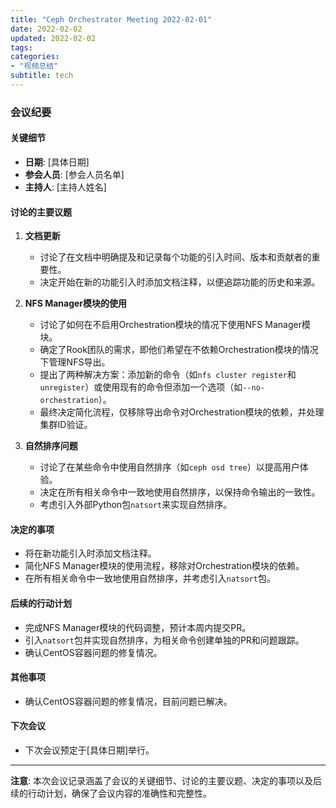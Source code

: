 ```yaml
---
title: "Ceph Orchestrator Meeting 2022-02-01"
date: 2022-02-02
updated: 2022-02-02
tags:
categories:
- "视频总结"
subtitle: tech
---
```



### 会议纪要

#### 关键细节
- **日期**: [具体日期]
- **参会人员**: [参会人员名单]
- **主持人**: [主持人姓名]

#### 讨论的主要议题
1. **文档更新**
   - 讨论了在文档中明确提及和记录每个功能的引入时间、版本和贡献者的重要性。
   - 决定开始在新的功能引入时添加文档注释，以便追踪功能的历史和来源。

2. **NFS Manager模块的使用**
   - 讨论了如何在不启用Orchestration模块的情况下使用NFS Manager模块。
   - 确定了Rook团队的需求，即他们希望在不依赖Orchestration模块的情况下管理NFS导出。
   - 提出了两种解决方案：添加新的命令（如`nfs cluster register`和`unregister`）或使用现有的命令但添加一个选项（如`--no-orchestration`）。
   - 最终决定简化流程，仅移除导出命令对Orchestration模块的依赖，并处理集群ID验证。

3. **自然排序问题**
   - 讨论了在某些命令中使用自然排序（如`ceph osd tree`）以提高用户体验。
   - 决定在所有相关命令中一致地使用自然排序，以保持命令输出的一致性。
   - 考虑引入外部Python包`natsort`来实现自然排序。

#### 决定的事项
- 将在新功能引入时添加文档注释。
- 简化NFS Manager模块的使用流程，移除对Orchestration模块的依赖。
- 在所有相关命令中一致地使用自然排序，并考虑引入`natsort`包。

#### 后续的行动计划
- 完成NFS Manager模块的代码调整，预计本周内提交PR。
- 引入`natsort`包并实现自然排序，为相关命令创建单独的PR和问题跟踪。
- 确认CentOS容器问题的修复情况。

#### 其他事项
- 确认CentOS容器问题的修复情况，目前问题已解决。

#### 下次会议
- 下次会议预定于[具体日期]举行。

---

**注意**: 本次会议记录涵盖了会议的关键细节、讨论的主要议题、决定的事项以及后续的行动计划，确保了会议内容的准确性和完整性。